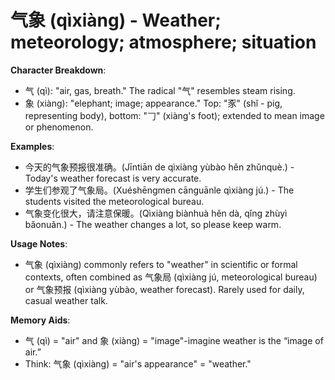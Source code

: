 # **气象 (qìxiàng) - Weather; meteorology; atmosphere; situation**

**Character Breakdown**:  
- 气 (qì): "air, gas, breath." The radical "气" resembles steam rising.  
- 象 (xiàng): "elephant; image; appearance." Top: "豕" (shǐ - pig, representing body), bottom: "𠃌" (xiàng's foot); extended to mean image or phenomenon.

**Examples**:  
- 今天的气象预报很准确。(Jīntiān de qìxiàng yùbào hěn zhǔnquè.) - Today's weather forecast is very accurate.  
- 学生们参观了气象局。(Xuéshēngmen cānguānle qìxiàng jú.) - The students visited the meteorological bureau.  
- 气象变化很大，请注意保暖。(Qìxiàng biànhuà hěn dà, qǐng zhùyì bǎonuǎn.) - The weather changes a lot, so please keep warm.

**Usage Notes**:  
- 气象 (qìxiàng) commonly refers to "weather" in scientific or formal contexts, often combined as 气象局 (qìxiàng jú, meteorological bureau) or 气象预报 (qìxiàng yùbào, weather forecast). Rarely used for daily, casual weather talk.

**Memory Aids**:  
- 气 (qì) = "air" and 象 (xiàng) = "image"-imagine weather is the “image of air.”  
- Think: 气象 (qìxiàng) = "air's appearance" = "weather."